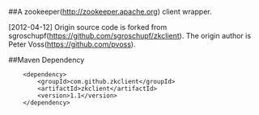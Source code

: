 
##A zookeeper(http://zookeeper.apache.org) client wrapper.

[2012-04-12]
    Origin source code is forked from sgroschupf(https://github.com/sgroschupf/zkclient).
    The origin author is Peter Voss(https://github.com/pvoss).

##Maven Dependency

        <dependency>
            <groupId>com.github.zkclient</groupId>
            <artifactId>zkclient</artifactId>
            <version>1.1</version>
        </dependency>